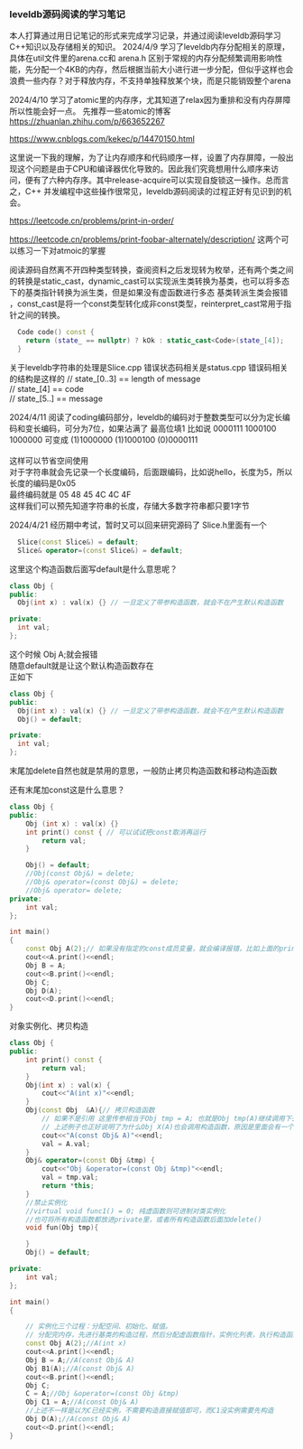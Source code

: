 ### leveldb源码阅读的学习笔记
本人打算通过用日记笔记的形式来完成学习记录，并通过阅读leveldb源码学习C++知识以及存储相关的知识。
2024/4/9 学习了leveldb内存分配相关的原理，具体在util文件里的arena.cc和 arena.h 区别于常规的内存分配频繁调用影响性能，先分配一个4KB的内存，然后根据当前大小进行进一步分配，但似乎这样也会浪费一些内存？对于释放内存，不支持单独释放某个块，而是只能销毁整个arena

2024/4/10 学习了atomic里的内存序，尤其知道了relax因为重排和没有内存屏障 所以性能会好一点。
先推荐一些atomic的博客
https://zhuanlan.zhihu.com/p/663652267

https://www.cnblogs.com/kekec/p/14470150.html

这里说一下我的理解，为了让内存顺序和代码顺序一样，设置了内存屏障，一般出现这个问题是由于CPU和编译器优化导致的。因此我们究竟想用什么顺序来访问，便有了六种内存序。其中release-acquire可以实现自旋锁这一操作。总而言之，C++ 并发编程中这些操作很常见，leveldb源码阅读的过程正好有见识到的机会。

https://leetcode.cn/problems/print-in-order/

https://leetcode.cn/problems/print-foobar-alternately/description/
这两个可以练习一下对atmoic的掌握

阅读源码自然离不开四种类型转换，查阅资料之后发现转为枚举，还有两个类之间的转换是static_cast，dynamic_cast可以实现派生类转换为基类，也可以将多态下的基类指针转换为派生类，但是如果没有虚函数进行多态 基类转派生类会报错
，const_cast是将一个const类型转化成非const类型，reinterpret_cast常用于指针之间的转换。
```cpp
  Code code() const {
    return (state_ == nullptr) ? kOk : static_cast<Code>(state_[4]);
  }
```
关于leveldb字符串的处理是Slice.cpp 错误状态码相关是status.cpp
错误码相关的结构是这样的
  //    state_[0..3] == length of message <br>
  //    state_[4]    == code <br>
  //    state_[5..]  == message <br>

2024/4/11 阅读了coding编码部分，leveldb的编码对于整数类型可以分为定长编码和变长编码，可分为7位，如果沾满了 最高位填1
比如说 0000111 1000100 1000000 可变成 (1)1000000 (1)1000100 (0)0000111 <br> <br>
这样可以节省空间使用 <br>
对于字符串就会先记录一个长度编码，后面跟编码，比如说hello，长度为5，所以长度的编码是0x05 <br>
最终编码就是 05 48 45 4C 4C 4F <br>
这样我们可以预先知道字符串的长度，存储大多数字符串都只要1字节 <br>

2024/4/21 经历期中考试，暂时又可以回来研究源码了
Slice.h里面有一个
```cpp
  Slice(const Slice&) = default;
  Slice& operator=(const Slice&) = default;
```
这里这个构造函数后面写default是什么意思呢？
```cpp
class Obj {
public:
  Obj(int x) : val(x) {} // 一旦定义了带参构造函数，就会不在产生默认构造函数

private:
  int val;
};
```
这个时候 Obj A;就会报错 <br>
随意default就是让这个默认构造函数存在 <br>
正如下 <br>
```cpp
class Obj {
public:
  Obj(int x) : val(x) {} // 一旦定义了带参构造函数，就会不在产生默认构造函数
  Obj() = default;

private:
  int val;
};
```
末尾加delete自然也就是禁用的意思，一般防止拷贝构造函数和移动构造函数

还有末尾加const这是什么意思？
```cpp
class Obj {
public:
    Obj (int x) : val(x) {}
    int print() const { // 可以试试把const取消再运行
        return val;
    }

    Obj() = default;
    //Obj(const Obj&) = delete;
    //Obj& operator=(const Obj&) = delete;
    //Obj& operator= delete;
private:
    int val;
};

int main()
{
    const Obj A(2);// 如果没有指定的const成员变量，就会编译报错，比如上面的print()函数后面没有 const
    cout<<A.print()<<endl;
    Obj B = A;
    cout<<B.print()<<endl;
    Obj C;
    Obj D(A);
    cout<<D.print()<<endl;
}
```
对象实例化、拷贝构造
```cpp
class Obj {
public:
    int print() const {
        return val;
    }
    Obj(int x) : val(x) {
        cout<<"A(int x)"<<endl;
    }
    Obj(const Obj  &A){// 拷贝构造函数
        // 如果不是引用 这里传参相当于Obj tmp = A; 也就是Obj tmp(A)继续调用下去
        // 上述例子也正好说明了为什么Obj X(A)也会调用构造函数，原因是里面会有一个Obj tmp = A;
        cout<<"A(const Obj& A)"<<endl;
        val = A.val;
    }
    Obj& operator=(const Obj &tmp) {
        cout<<"Obj &operator=(const Obj &tmp)"<<endl;
        val = tmp.val;
        return *this;
    }
    //禁止实例化
    //virtual void func1() = 0; 纯虚函数则可进制对类实例化
    //也可将所有构造函数都放进private里，或者所有构造函数后面加delete()
    void fun(Obj tmp){

    }
    Obj() = default;

private:
    int val;
};

int main()
{

    // 实例化三个过程：分配空间、初始化、赋值。
    // 分配完内存，先进行基类的构造过程，然后分配虚函数指针，实例化列表，执行构造函数的函数体这一过程
    const Obj A(2);//A(int x)
    cout<<A.print()<<endl;
    Obj B = A;//A(const Obj& A)
    Obj B1(A);//A(const Obj& A)
    cout<<B.print()<<endl;
    Obj C;
    C = A;//Obj &operator=(const Obj &tmp)
    Obj C1 = A;//A(const Obj& A)
    //上述不一样是以为C已经实例，不需要构造直接赋值即可，而C1没实例需要先构造
    Obj D(A);//A(const Obj& A)
    cout<<D.print()<<endl;
}
```


